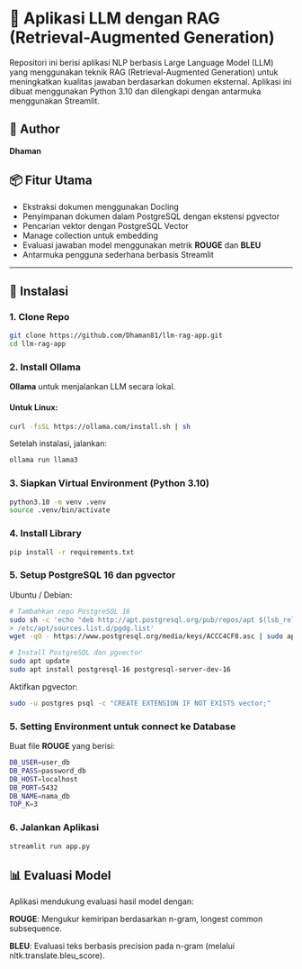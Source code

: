 # 🧠 Aplikasi LLM dengan RAG (Retrieval-Augmented Generation)

Repositori ini berisi aplikasi NLP berbasis Large Language Model (LLM) yang menggunakan teknik RAG (Retrieval-Augmented Generation) untuk meningkatkan kualitas jawaban berdasarkan dokumen eksternal. Aplikasi ini dibuat menggunakan Python 3.10 dan dilengkapi dengan antarmuka menggunakan Streamlit.


## 👤 Author
**Dhaman**


## 📦 Fitur Utama
- Ekstraksi dokumen menggunakan Docling
- Penyimpanan dokumen dalam PostgreSQL dengan ekstensi pgvector
- Pencarian vektor dengan PostgreSQL Vector
- Manage collection untuk embedding
- Evaluasi jawaban model menggunakan metrik **ROUGE** dan **BLEU**
- Antarmuka pengguna sederhana berbasis Streamlit

---

## 🔧 Instalasi

### 1. Clone Repo

```bash
git clone https://github.com/Dhaman81/llm-rag-app.git
cd llm-rag-app
```

### 2. Install Ollama
**Ollama** untuk menjalankan LLM secara lokal.

#### Untuk Linux:
```bash
curl -fsSL https://ollama.com/install.sh | sh
```
Setelah instalasi, jalankan:
```bash
ollama run llama3
```

### 3. Siapkan Virtual Environment (Python 3.10)
```bash
python3.10 -m venv .venv
source .venv/bin/activate
```

### 4. Install Library
```bash
pip install -r requirements.txt
```



### 5. Setup PostgreSQL 16 dan pgvector
Ubuntu / Debian:
```bash
# Tambahkan repo PostgreSQL 16
sudo sh -c 'echo "deb http://apt.postgresql.org/pub/repos/apt $(lsb_release -cs)-pgdg main" \
> /etc/apt/sources.list.d/pgdg.list'
wget -qO - https://www.postgresql.org/media/keys/ACCC4CF8.asc | sudo apt-key add -

# Install PostgreSQL dan pgvector
sudo apt update
sudo apt install postgresql-16 postgresql-server-dev-16

```
Aktifkan pgvector:
```bash
sudo -u postgres psql -c "CREATE EXTENSION IF NOT EXISTS vector;"
```

### 5. Setting Environment untuk connect ke Database

Buat file **ROUGE** yang berisi:
```bash
DB_USER=user_db
DB_PASS=password_db
DB_HOST=localhost
DB_PORT=5432
DB_NAME=nama_db
TOP_K=3
```

### 6. Jalankan Aplikasi
```bash
streamlit run app.py
```

## 📊 Evaluasi Model
Aplikasi mendukung evaluasi hasil model dengan:

**ROUGE**: Mengukur kemiripan berdasarkan n-gram, longest common subsequence.

**BLEU**: Evaluasi teks berbasis precision pada n-gram (melalui nltk.translate.bleu_score).
